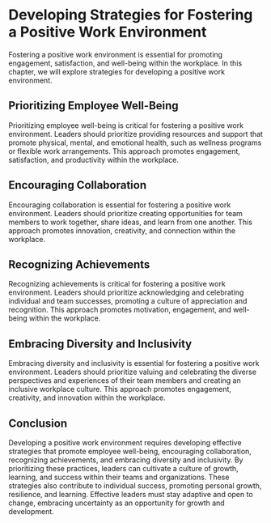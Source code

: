 Developing Strategies for Fostering a Positive Work Environment
=================================================================================================================

Fostering a positive work environment is essential for promoting engagement, satisfaction, and well-being within the workplace. In this chapter, we will explore strategies for developing a positive work environment.

Prioritizing Employee Well-Being
--------------------------------

Prioritizing employee well-being is critical for fostering a positive work environment. Leaders should prioritize providing resources and support that promote physical, mental, and emotional health, such as wellness programs or flexible work arrangements. This approach promotes engagement, satisfaction, and productivity within the workplace.

Encouraging Collaboration
-------------------------

Encouraging collaboration is essential for fostering a positive work environment. Leaders should prioritize creating opportunities for team members to work together, share ideas, and learn from one another. This approach promotes innovation, creativity, and connection within the workplace.

Recognizing Achievements
------------------------

Recognizing achievements is critical for fostering a positive work environment. Leaders should prioritize acknowledging and celebrating individual and team successes, promoting a culture of appreciation and recognition. This approach promotes motivation, engagement, and well-being within the workplace.

Embracing Diversity and Inclusivity
-----------------------------------

Embracing diversity and inclusivity is essential for fostering a positive work environment. Leaders should prioritize valuing and celebrating the diverse perspectives and experiences of their team members and creating an inclusive workplace culture. This approach promotes engagement, creativity, and innovation within the workplace.

Conclusion
----------

Developing a positive work environment requires developing effective strategies that promote employee well-being, encouraging collaboration, recognizing achievements, and embracing diversity and inclusivity. By prioritizing these practices, leaders can cultivate a culture of growth, learning, and success within their teams and organizations. These strategies also contribute to individual success, promoting personal growth, resilience, and learning. Effective leaders must stay adaptive and open to change, embracing uncertainty as an opportunity for growth and development.

